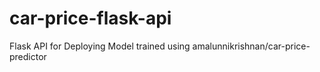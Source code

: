# car-price-flask-api
Flask API for Deploying Model trained using amalunnikrishnan/car-price-predictor
